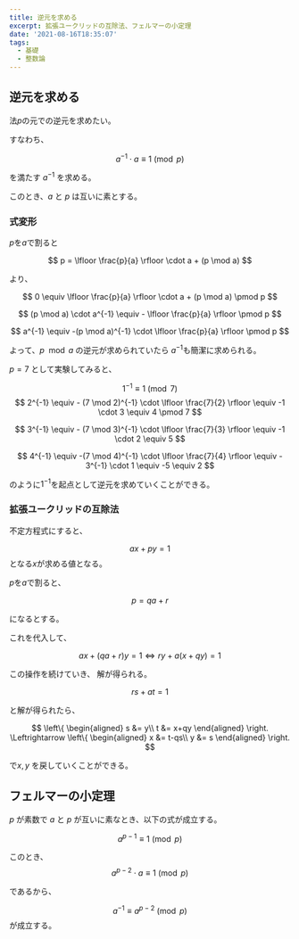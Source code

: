 ```yaml
---
title: 逆元を求める
excerpt: 拡張ユークリッドの互除法、フェルマーの小定理
date: '2021-08-16T18:35:07'
tags:
  - 基礎
  - 整数論
---
```


## 逆元を求める

法$p$の元での逆元を求めたい。

すなわち、

$$
a^{-1} \cdot a \equiv  1 \pmod p
$$

を満たす $a^{-1}$ を求める。


このとき、$a$ と $p$ は互いに素とする。


### 式変形

$p$を$a$で割ると

$$
p = \lfloor \frac{p}{a} \rfloor \cdot a + (p \mod a)
$$

より、

$$
0 \equiv \lfloor \frac{p}{a} \rfloor \cdot a + (p \mod a) \pmod p
$$

$$
(p \mod a) \cdot a^{-1} \equiv - \lfloor \frac{p}{a} \rfloor \pmod p
$$

$$
a^{-1} \equiv -(p \mod a)^{-1} \cdot \lfloor \frac{p}{a} \rfloor \pmod p
$$

よって、$p \mod a$ の逆元が求められていたら $a^{-1}$も簡潔に求められる。

$p = 7$ として実験してみると、

$$
1^{-1} \equiv 1 \pmod 7
$$
$$
2^{-1} \equiv - (7 \mod 2)^{-1} \cdot \lfloor \frac{7}{2} \rfloor \equiv -1 \cdot 3 \equiv 4 \pmod 7
$$

$$
3^{-1} \equiv - (7 \mod 3)^{-1} \cdot \lfloor 
\frac{7}{3} \rfloor \equiv -1 \cdot 2 \equiv 5
$$

$$
4^{-1} \equiv -(7 \mod 4)^{-1} \cdot \lfloor \frac{7}{4} \rfloor \equiv - 3^{-1} \cdot 1 \equiv -5 \equiv 2
$$

のように$1^{-1}$を起点として逆元を求めていくことができる。

### 拡張ユークリッドの互除法

不定方程式にすると、

$$
ax + py = 1
$$
となる$x$が求める値となる。

$p$を$a$で割ると、

$$
p = qa + r
$$

になるとする。

これを代入して、

$$
ax + (qa + r)y = 1 \Leftrightarrow ry + a(x+qy) = 1
$$

この操作を続けていき、
解が得られる。

$$
rs + at = 1
$$

と解が得られたら、

$$
\left\{
\begin{aligned}
s &= y\\ t &= x+qy
\end{aligned}
\right.
\Leftrightarrow \left\{
\begin{aligned}
x &= t-qs\\ y &= s
\end{aligned}
\right.
$$

で$x,y$ を戻していくことができる。

## フェルマーの小定理

$p$ が素数で $a$ と $p$ が互いに素なとき、以下の式が成立する。

$$
a^{p-1} \equiv 1 \pmod p
$$

このとき、
$$
a^{p-2}\cdot a \equiv 1 \pmod p
$$

であるから、

$$
a^{-1} \equiv a^{p-2}  \pmod p
$$
が成立する。